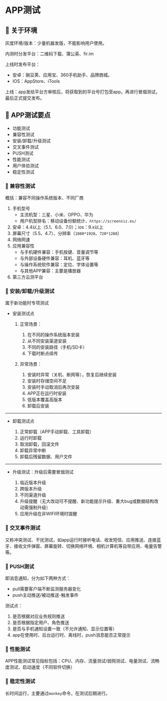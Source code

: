 # APP测试

## 📌 关于环境

灰度环境/版本：少量机器发版，不能影响用户使用。

内测时分发平台：二维码下载、蒲公英、fir.im

上线时发布平台：

* 安卓：豌豆荚、应用宝、360手机助手、品牌商城。
* IOS：AppStore、iTools

上线：app发给平台方审核后，将获取到的平台号打包至app，再进行冒烟测试，最后正式提交发布。

## 📌 APP测试要点

* 功能测试
* 兼容性测试
* 安装/卸载/升级测试
* 交叉事件测试
* PUSH测试
* 性能测试
* 用户体验测试
* 稳定性测试

### 🚁 兼容性测试

概括：兼容不同操作系统版本、不同厂商

1. 手机型号
	* 主流机型：三星、小米、OPPO、华为
	* 用户机型排名：移动设备份额统计、`https://screensiz.es/`
2. 安卓：4.4以上（5.1、6.0、7.0）；ios：9.x以上
3. 屏幕尺寸（5.5、4.7）、分辨率（`1080*1920`、`720*1280`）
4. 网络网速
5. 应用兼容性
	* 与手机硬件兼容：手机按键、音量调节等
	* 与外部设备硬件兼容：耳机、蓝牙等
	* 与操作系统软件兼容：定位、字体设置等
	* 与其他APP兼容：主要是播放器
6. 第三方云测平台
	

### 🚁 安装/卸载/升级测试

属于新功能时专项测试

* 安装测试点

	1. 正常场景：

       1. 在不同的操作系统版本安装
       2. 从不同安装渠道安装
       3. 不同的安装路径（手机/SD卡）
       4. 下载时断点续传
  
	2. 异常场景：

       1. 安装时异常（关机、断网等），恢复后继续安装
       2. 安装时存储空间不足
       3. 安装时手动取消后再次安装
       4. APP正在运行时安装
       5. 低版本覆盖高版本
       6. 卸载后安装
       
---

* 卸载测试点

	1. 正常卸载（APP手动卸载、工具卸载）
	2. 运行时卸载
	3. 取消卸载，回滚文件
	4. 卸载异常中断
	5. 卸载后残留数据、用户文件
       
---

* 升级测试：升级后需要冒烟测试

	1. 临近版本升级
	2. 跨版本升级
	3. 不同渠道升级
	4. 升级提醒（无大改动可不提醒、新功能提示升级、重大bug或数据结构改动需强制升级）
	5. 应用升级在非WIFI环境时提醒
	
### 🚁 交叉事件测试

又称冲突测试、干扰测试，如app运行时接听电话、收发短信、应用推送、连接蓝牙、接收文件弹窗、屏幕旋转、切换网络环境、相机计算机等自带应用、电量告警等。

### 🚁 PUSH测试

即消息通知，分为如下两种方式：

* pull需要客户端不断监测服务器变化
* push主动推送/被动推送-触发事件

测试点：

1. 是否根据对应业务规则推送
2. 是否根据指定用户、角色推送
3. 是否与手机通知设置一致（不允许通知、显示位置等）
4. app在使用时、后台运行时、离线时，push消息能否正常提示

### 🚁 性能测试

APP性能测试常见指标包括：CPU、内存、流量测试/弱网测试、电量测试、流畅度测试、启动速度（不同软件切换）

### 🚁 稳定性测试

长时间运行，主要通过`monkey`命令，在测试后期进行。